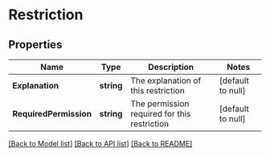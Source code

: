 # Restriction

## Properties
Name | Type | Description | Notes
------------ | ------------- | ------------- | -------------
**Explanation** | **string** | The explanation of this restriction | [default to null]
**RequiredPermission** | **string** | The permission required for this restriction | [default to null]

[[Back to Model list]](../README.md#documentation-for-models) [[Back to API list]](../README.md#documentation-for-api-endpoints) [[Back to README]](../README.md)

